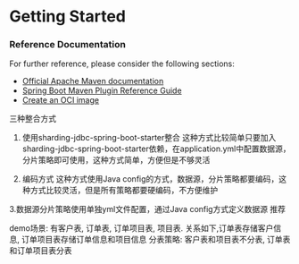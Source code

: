 # Getting Started

### Reference Documentation
For further reference, please consider the following sections:

* [Official Apache Maven documentation](https://maven.apache.org/guides/index.html)
* [Spring Boot Maven Plugin Reference Guide](https://docs.spring.io/spring-boot/docs/2.3.3.RELEASE/maven-plugin/reference/html/)
* [Create an OCI image](https://docs.spring.io/spring-boot/docs/2.3.3.RELEASE/maven-plugin/reference/html/#build-image)


三种整合方式
1. 使用sharding-jdbc-spring-boot-starter整合
这种方式比较简单只要加入sharding-jdbc-spring-boot-starter依赖，在application.yml中配置数据源，分片策略即可使用，这种方式简单，方便但是不够灵活

2. 编码方式
这种方式使用Java config的方式，数据源，分片策略都要编码，这种方式比较灵活，但是所有策略都要硬编码，不方便维护

3.数据源分片策略使用单独yml文件配置，通过Java config方式定义数据源
推荐

demo场景:
有客户表, 订单表, 订单项目表, 项目表. 关系如下,订单表存储客户信息, 订单项目表存储订单信息和项目信息
分表策略:
客户表和项目表不分表, 订单表和订单项目表分表

